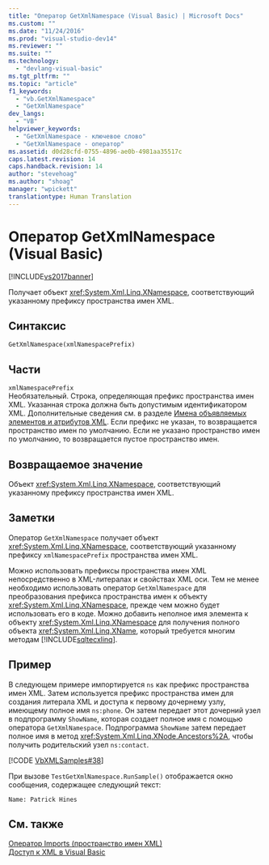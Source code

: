 ```yaml
---
title: "Оператор GetXmlNamespace (Visual Basic) | Microsoft Docs"
ms.custom: ""
ms.date: "11/24/2016"
ms.prod: "visual-studio-dev14"
ms.reviewer: ""
ms.suite: ""
ms.technology: 
  - "devlang-visual-basic"
ms.tgt_pltfrm: ""
ms.topic: "article"
f1_keywords: 
  - "vb.GetXmlNamespace"
  - "GetXmlNamespace"
dev_langs: 
  - "VB"
helpviewer_keywords: 
  - "GetXmlNamespace - ключевое слово"
  - "GetXmlNamespace - оператор"
ms.assetid: d0d28cfd-0755-4896-ae0b-4981aa35517c
caps.latest.revision: 14
caps.handback.revision: 14
author: "stevehoag"
ms.author: "shoag"
manager: "wpickett"
translationtype: Human Translation
---
```

# Оператор GetXmlNamespace (Visual Basic)
[!INCLUDE[vs2017banner](../../../csharp/includes/vs2017banner.md)]

Получает объект <xref:System.Xml.Linq.XNamespace>, соответствующий указанному префиксу пространства имен XML.  
  
## Синтаксис  
  
```  
GetXmlNamespace(xmlNamespacePrefix)  
```  
  
## Части  
 `xmlNamespacePrefix`  
 Необязательный.  Строка, определяющая префикс пространства имен XML.  Указанная строка должна быть допустимым идентификатором XML.  Дополнительные сведения см. в разделе [Имена объявляемых элементов и атрибутов XML](../../../visual-basic/programming-guide/language-features/xml/names-of-declared-xml-elements-and-attributes.md).  Если префикс не указан, то возвращается пространство имен по умолчанию.  Если не указано пространство имен по умолчанию, то возвращается пустое пространство имен.  
  
## Возвращаемое значение  
 Объект <xref:System.Xml.Linq.XNamespace>, соответствующий указанному префиксу пространства имен XML.  
  
## Заметки  
 Оператор `GetXmlNamespace` получает объект <xref:System.Xml.Linq.XNamespace>, соответствующий указанному префиксу `xmlNamespacePrefix` пространства имен XML.  
  
 Можно использовать префиксы пространства имен XML непосредственно в XML\-литералах и свойствах XML оси.  Тем не менее необходимо использовать оператор `GetXmlNamespace` для преобразования префикса пространства имен к объекту <xref:System.Xml.Linq.XNamespace>, прежде чем можно будет использовать его в коде.  Можно добавить неполное имя элемента к объекту <xref:System.Xml.Linq.XNamespace> для получения полного объекта <xref:System.Xml.Linq.XName>, который требуется многим методам [!INCLUDE[sqltecxlinq](../../../csharp/programming-guide/concepts/linq/includes/sqltecxlinq_md.md)].  
  
## Пример  
 В следующем примере импортируется `ns` как префикс пространства имен XML.  Затем используется префикс пространства имен для создания литерала XML и доступа к первому дочернему узлу, имеющему полное имя `ns:phone`.  Он затем передает этот дочерний узел в подпрограмму `ShowName`, которая создает полное имя с помощью оператора `GetXmlNamespace`.  Подпрограмма `ShowName` затем передает полное имя в метод <xref:System.Xml.Linq.XNode.Ancestors%2A>, чтобы получить родительский узел `ns:contact`.  
  
 [!CODE [VbXMLSamples#38](../CodeSnippet/VS_Snippets_VBCSharp/VbXMLSamples#38)]  
  
 При вызове `TestGetXmlNamespace.RunSample()` отображается окно сообщения, содержащее следующий текст:  
  
 `Name: Patrick Hines`  
  
## См. также  
 [Оператор Imports \(пространство имен XML\)](../../../visual-basic/language-reference/statements/imports-statement-xml-namespace.md)   
 [Доступ к XML в Visual Basic](../../../visual-basic/programming-guide/language-features/xml/accessing-xml.md)
